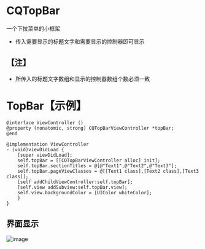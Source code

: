 # CQTopBar
一个下拉菜单的小框架

- 传入需要显示的标题文字和需要显示的控制器即可显示
## 【注】
- 所传入的标题文字数组和显示的控制器数组个数必须一致

# <a id="TopBar"></a> TopBar【示例】
```objc
@interface ViewController ()
@property (nonatomic, strong) CQTopBarViewController *topBar;
@end

@implementation ViewController
- (void)viewDidLoad {
    [super viewDidLoad];
    self.topBar = [[CQTopBarViewController alloc] init];
    self.topBar.sectionTitles = @[@"Text1",@"Text2",@"Text3"];
    self.topBar.pageViewClasses = @[[Text1 class],[Text2 class],[Text3 class]];
    [self addChildViewController:self.topBar];
    [self.view addSubview:self.topBar.view];
    self.view.backgroundColor = [UIColor whiteColor];
    }
}
```
## 界面显示

![image](https://github.com/cq1402272764/ALiPayHome/blob/master/Res/TopBar.png)
